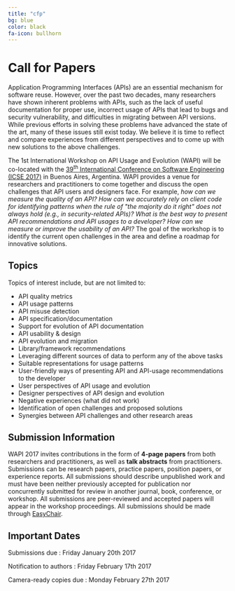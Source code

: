 ```yaml
---
title: "cfp"
bg: blue
color: black
fa-icon: bullhorn
---
```


# Call for Papers

Application Programming Interfaces (APIs) are an essential mechanism for software reuse. However, over the past two decades, many researchers have shown inherent problems with APIs, such as the lack of useful documentation for proper use, incorrect usage of APIs that lead to bugs and security vulnerability, and difficulties in migrating between API versions. While previous efforts in solving these problems have advanced the state of the art, many of these issues still exist today. We believe it is time to reflect and compare experiences from different perspectives and to come up with new solutions to the above challenges. 

The 1st International Workshop on API Usage and Evolution (WAPI) will be co-located with the [39<sup>th</sup> International Conference on Software Engineering (ICSE 2017)](http://icse2017.gatech.edu/) in Buenos Aires, Argentina. WAPI provides a venue for researchers and practitioners to come together and discuss the open challenges that API users and designers face. For example, *how can we measure the quality of an API? How can we accurately rely on client code for identifying patterns when the rule of "the majority do it right" does not always hold (e.g., in security-related APIs)? What is the best way to present API recommendations and API usages to a developer? How can we measure or improve the usability of an API?* The goal of the workshop is to identify the current open challenges in the area and define a roadmap for innovative solutions.

## Topics

Topics of interest include, but are not limited to:

* API quality metrics
* API usage patterns
* API misuse detection
* API specification/documentation
* Support for evolution of API documentation
* API usability & design
* API evolution and migration
* Library/framework recommendations
* Leveraging different sources of data to perform any of the above tasks
* Suitable representations for usage patterns
* User-friendly ways of presenting API and API-usage recommendations to the developer
* User perspectives of API usage and evolution
* Designer perspectives of API design and evolution
* Negative experiences (what did not work)
* Identification of open challenges and proposed solutions
* Synergies between API challenges and other research areas  

## Submission Information

WAPI 2017 invites contributions in the form of **4-page papers** from both researchers and practitioners, as well as **talk abstracts** from practitioners. Submissions can be research papers, practice papers, position papers, or experience reports. All submissions should describe unpublished work and must have been neither previously accepted for publication nor concurrently submitted for review in another journal, book, conference, or workshop. All submissions are peer-reviewed and accepted papers will appear in the workshop proceedings. All submissions should be made through [EasyChair](https://easychair.org/conferences/?conf=wapi17). 

## Important Dates

Submissions due
: Friday January 20th 2017

Notification to authors
: Friday February 17th 2017

Camera-ready copies due
: Monday February 27th 2017
